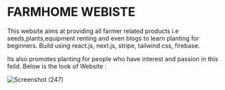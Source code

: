 # FARMHOME WEBISTE
This website aims at providing all farmer related products i.e seeds,plants,equipment renting and even blogs to learn planting for beginners.
Build using react.js, next.js, stripe, tailwind css, firebase.

Its also promotes planting for people who have interest and passion in this feild. Below is the look of Website :






![Screenshot (247)](https://github.com/kareenagauri/Amazon-clone/assets/75038092/9f99ddc5-1161-4d43-9db5-aae47060d302)

